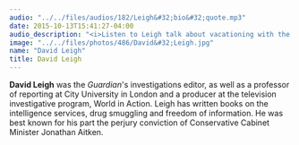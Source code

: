 ```yaml
---
audio: "../../files/audios/182/Leigh&#32;bio&#32;quote.mp3" 
date: 2015-10-13T15:41:27-04:00
audio_description: "<i>Listen to Leigh talk about vacationing with the cables.</i>"
image: "../../files/photos/486/David&#32;Leigh.jpg" 
name: "David Leigh"
title: David Leigh
---
```


<strong>David Leigh</strong> was the <em>Guardian</em>&#39;s investigations editor, as well as a professor of reporting at City University in London and a producer at the television investigative program, World in Action. Leigh has written books on the intelligence services, drug smuggling and freedom of information. He was best known for his part the perjury conviction of Conservative Cabinet Minister Jonathan Aitken.
